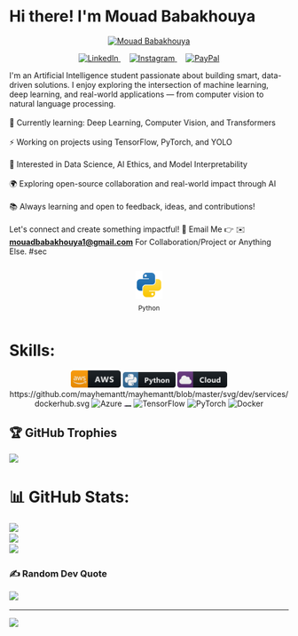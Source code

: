 #  Hi there! I'm Mouad Babakhouya

<p align="center">
  <a href="https://github.com/MouadBabakhouya">
    <a href="https://git.io/typing-svg"><img src="https://readme-typing-svg.demolab.com?font=Fira+Code&pause=1000&color=66BB6A&width=435&lines=AI+%26+Machine+Learning+Developer;Big+Data+Development+Student;3%2B+Years+of+Coding+Experience;Computer+Vision+%26+Deep+Learning;Always+Building+and+Learning" alt="Mouad Babakhouya" /></a>
  
</p>

<p align="center">
  

<p align="center">
  <a href="https://www.linkedin.com/in/mouad-babakhouya-5835ba318/" target="_blank">
    <img width="32px" alt="LinkedIn" title="LinkedIn" src="https://img.icons8.com/fluency-systems-regular/48/66BB6A/linkedin.png"/>
  </a>
  &#8287;&#8287;&#8287;
  <a href="https://instagram.com/mouadthescientist/" target="_blank">
    <img width="32px" alt="Instagram" title="Instagram" src="https://img.icons8.com/fluency-systems-regular/48/66BB6A/instagram-new.png"/>
  </a>
  &#8287;&#8287;&#8287;
  <a href="https://paypal.me/MouadBabakhouya7" target="_blank">
    <img width="32px" alt="PayPal" title="Donate via PayPal" src="https://img.icons8.com/fluency-systems-regular/48/66BB6A/paypal.png"/>
  </a>
</p>




I'm an Artificial Intelligence student passionate about building smart, data-driven solutions. I enjoy exploring the intersection of machine learning, deep learning, and real-world applications — from computer vision to natural language processing.<br><br>🔭 Currently learning: Deep Learning, Computer Vision, and Transformers<br><br>⚡ Working on projects using TensorFlow, PyTorch, and YOLO<br><br>🌱 Interested in Data Science, AI Ethics, and Model Interpretability<br><br>🌍 Exploring open-source collaboration and real-world impact through AI<br><br>📚 Always learning and open to feedback, ideas, and contributions!<br><br>Let's connect and create something impactful! 🚀
Email Me 👉 ✉️ **mouadbabakhouya1@gmail.com** For Collaboration/Project or Anything Else.
#sec

<p align="center">
  <span style="display:inline-block; text-align:center; margin:13px;">
    <img
      src="https://raw.githubusercontent.com/MouadBabakhouya/MouadBabakhouya/main/python-svgrepo-com.svg"
      alt="Python"
      title="Python"
      width="50"/><br/>
    <sub>Python</sub>
  </span>
</p>


#  Skills:
<p align="center">
  <img src="https://raw.githubusercontent.com/8bithemant/8bithemant/master/svg/dev/services/aws.svg" alt="AWS" width="90" />
  <img src="https://raw.githubusercontent.com/8bithemant/8bithemant/master/svg/dev/languages/python.svg" alt="Python" width="95" />
  <img src="https://raw.githubusercontent.com/8bithemant/8bithemant/master/svg/dev/misc/cloud.svg" alt="Cloud" width="90" />
  https://github.com/mayhemantt/mayhemantt/blob/master/svg/dev/services/dockerhub.svg
  <img src="https://raw.githubusercontent.com/8bithemant/8bithemant/master/svg/dev/misc/azure.svg" alt="Azure" width="90" />
  <img src="https://raw.githubusercontent.com/8bithemant/8bithemant/master/svg/dev/misc/datascience.svg" alt="Data science" width="13" />
  <img src="https://raw.githubusercontent.com/8bithemant/8bithemant/master/svg/dev/services/tensorflow.svg" alt="TensorFlow" width="40" />
  <img src="https://raw.githubusercontent.com/8bithemant/8bithemant/master/svg/dev/services/pytorch.svg" alt="PyTorch" width="40" />
  <img src="https://raw.githubusercontent.com/8bithemant/8bithemant/master/svg/dev/services/docker.svg" alt="Docker" width="40" />
</p>




## 🏆 GitHub Trophies
![](https://github-profile-trophy.vercel.app/?username=MouadBabakhouya&theme=radical&no-frame=false&no-bg=true&margin-w=4)

# 📊 GitHub Stats:
![](https://github-readme-stats.vercel.app/api?username=MouadBabakhouya&theme=tokyonight&hide_border=false&include_all_commits=true&count_private=false)<br/>
![](https://nirzak-streak-stats.vercel.app/?user=MouadBabakhouya&theme=tokyonight&hide_border=false)<br/>
![](https://github-readme-stats.vercel.app/api/top-langs/?username=MouadBabakhouya&theme=tokyonight&hide_border=false&include_all_commits=true&count_private=false&layout=compact)

### ✍️ Random Dev Quote
![](https://quotes-github-readme.vercel.app/api?type=horizontal&theme=radical)

---
[![](https://visitcount.itsvg.in/api?id=MouadBabakhouya&icon=0&color=0)](https://visitcount.itsvg.in)



  
<!-- Proudly created with GPRM ( https://gprm.itsvg.in ) -->
